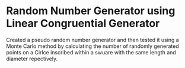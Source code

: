 # Random Number Generator using Linear Congruential Generator

Created a pseudo random number generator and then tested it using a Monte Carlo method by calculating the number of randomly generated points on a Cirlce inscribed within a swuare with the same length and diameter repectively.